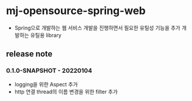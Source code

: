 # mj-opensource-spring-web
 - Spring으로 개발하는 웹 서비스 개발을 진행하면서 필요한 유틸성 기능을 추가 개발하는 유틸용 library


## release note
### 0.1.0-SNAPSHOT - 20220104
 - logging을 위한 Aspect 추가
 - http 연결 thread의 이름 변경을 위한 filter 추가